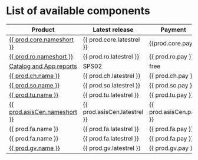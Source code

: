 # List of available components

| Product                 | Latest release               | Payment                |
|-------------------------|------------------------------|------------------------|
| [{{ prod.core.nameshort }}](core/SPS03/main.md)    | {{ prod.core.latestrel }}    | {{prod.core.pay}}      |
| [{{ prod.ro.nameshort }}](ro/FPS01/main.md)  | {{ prod.ro.latestrel }}      | {{ prod.ro.pay }}      |
| [Catalog and App reports](cat-app/SPS02/main.md) | SPS02                        | free                   |
| [{{ prod.ch.name }}](ch/FPS01/main.md)      | {{ prod.ch.latestrel }}      | {{ prod.ch.pay }}      |
| [{{ prod.so.name }}](so/FPS01/main.md)      | {{ prod.so.latestrel }}      | {{ prod.so.pay }}      |
| [{{ prod.tu.name }}](tu/FPS01/main.md)     | {{ prod.tu.latestrel }}      | {{ prod.tu.pay }}      |
| [{{ prod.asisCen.nameshort }}](asis/SPS02/main.md) | {{ prod.asisCen.latestrel }} | {{ prod.asisCen.pay }} |
| {{ prod.fa.name }}      | {{ prod.fa.latestrel }}      | {{ prod.fa.pay }}      |
| {{ prod.fa.name }}      | {{ prod.fa.latestrel }}      | {{ prod.fa.pay }}      |
| [{{ prod.gv.name }}](gv/FPS01/main.md)      | {{ prod.gv.latestrel }}      | {{ prod.gv.pay }}      |